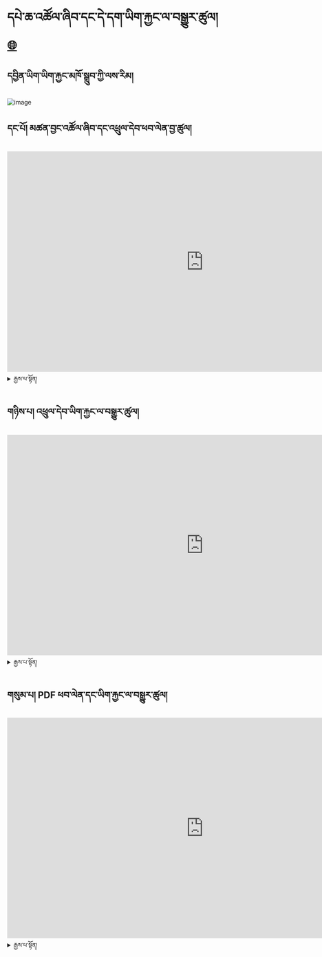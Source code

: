 # དཔེ་ཆ་འཚོལ་ཞིབ་དང་དེ་དག་ཡིག་རྐྱང་ལ་བསྒྱུར་ཚུལ། [ 🌐](en/mt/english-etexts.md)


## དབྱིན་ཡིག་ཡིག་རྐྱང་མཁོ་སྒྲུབ་ཀྱི་ལས་རིམ། 
![image](https://user-images.githubusercontent.com/17675331/219353474-f8079425-f2cd-415f-b9fd-1c4d6b9c02c1.png)


## དང་པོ། མཚན་བྱང་འཚོལ་ཞིབ་དང་འཕྲུལ་དེབ་ཕབ་ལེན་བྱ་ཚུལ།

<iframe width="911" height="513" src="https://www.youtube.com/embed/qv2UBxyjrzg" title="Get title and download from libgen" frameborder="0" allow="accelerometer; autoplay; clipboard-write; encrypted-media; gyroscope; picture-in-picture; web-share" allowfullscreen></iframe>

<details>
  <summary>རྒྱས་པ་སྟོན།</summary>

### མཚན་བྱང་འཚོལ་ཞིབ་བྱ་རྒྱུ་ལ་ཐབས་ལམ་གཉིས་ཡོད།
  
ཐབས་ལམ་དང་པོ། མཚན་བྱང་སྟེང་དུ་ཡོད་པའི་དྲྭ་ཐག་་ལ་སྣུན།་ 
[The PrinceThink](https://www.gutenberg.org/ebooks/1232)
  
![session name1 (38)](https://user-images.githubusercontent.com/124126972/222678690-e7b4e8c6-a7ce-422d-8d1a-ae49995e9ccc.png)

ཐབས་ལམ་གཉིས་པ། 1. goole search ནང་དུ་དཔེ་མཛོདlibgen ཞེས་པ་དེ་འཚོལ།
  
![session name1 (39)](https://user-images.githubusercontent.com/124126972/222680454-72c621d9-4300-4de9-af9c-0cf5447603bf.png)

1. search ཟེར་བའི་སྟོང་ཆ་དེ་ནང་དུ་རྩོམ་པ་པོ་མཚན་བྱང་འཚོལ་ཞིབ་བྱེད།
  
![session name1 (40)](https://user-images.githubusercontent.com/124126972/222681641-e00c7436-9b72-43b5-b990-a084693873b0.png)

### འཕྲུལ་དེབ་ཕབ་ལེན་བྱ་ཚུལ།
  
1. རྩོམ་པ་པོ་མཚན་གྱི་ཐོག་ཏུ་སྣུན།
  
![session name1 (41)](https://user-images.githubusercontent.com/124126972/222682941-2da94793-405e-4c66-9344-ddef883dcbad.png)

2. epub ལ་སྣུན།
  
![session name1 (42)](https://user-images.githubusercontent.com/124126972/222684749-e7bfe0bd-d044-4818-9732-2fa849362b3f.png)

3. དེབ་འདིའི་པར་ཀྱི་ཐོག་ཏུ་སྣུན།
  
![session name1 (43)](https://user-images.githubusercontent.com/124126972/222685872-2cd6a7a0-d4ea-42b0-8f80-77745cc6452e.png)

4. མཐའ་མ་getཞེས་པ་ལ་སྣོན་ནས་འཕྲུལ་དེབ་ཕབ་ལེན་བྱེད་ཐུབ།
  
![session name1 (63)](https://user-images.githubusercontent.com/124126972/223019256-bd17f6fc-2b10-4bdf-b6c1-b9d4a92aa13f.png)



  
</details>
 

## གཉིས་པ། འཕྲུལ་དེབ་ཡིག་རྐྱང་ལ་བསྒྱུར་ཚུལ།

<iframe width="911" height="513" src="https://www.youtube.com/embed/hwZm9l6p_-g" title="Convert epub and cleanup file" frameborder="0" allow="accelerometer; autoplay; clipboard-write; encrypted-media; gyroscope; picture-in-picture; web-share" allowfullscreen></iframe>


<details>
  <summary>རྒྱས་པ་སྟོན།</summary>


### འཕྲུལ་དེབ་ཡིག་རྐྱང་ལ་བསྒྱུར་ཚུལ།

1. ཐོག་མར་calibreསྒོ་ཕྱེ།
    
![session name1 (47)](https://user-images.githubusercontent.com/124126972/222691024-df7dcb09-211e-442c-81bf-526b60e1d66a.png)

2. Formats ལ་སྣུན།
    
![session name1 (48)](https://user-images.githubusercontent.com/124126972/222709470-b359634f-3086-4019-a0fc-f21789660390.png)

2. Convert book ལ་སྣུན་མ་ཐག་bulk convert ལ་ཡང་སྣུན།
    
![session name1 (50)](https://user-images.githubusercontent.com/124126972/222711879-54a1a5ef-9188-4323-94ce-75ba97ade277.png)

3. ལག་གཡས་པ་ཕྱོགས་སུ་ཡོད་པའི་output format ཁ་སྐོང་ན་txtཞེས་པ་སྣུན།
    
![session name1 (51)](https://user-images.githubusercontent.com/124126972/222714043-4d67b7d8-3cca-493b-8d92-04603cb7fcdb.png)


### ཡིག་རྐྱང་ལ་ཇི་ལྟར་ལྟ་དགོས་ཚུལ།

txt ཡང་ན་ click to open ལ་སྣུན།

![session name1 (52)](https://user-images.githubusercontent.com/124126972/222715280-862e7953-ef53-4e34-9ddf-a1b483afa57b.png)

### ཡིག་ཆ་ཕན་ཚུན་བསྒྱུར་སའི་མཉེན་ཆས།
  
སྒེའུ་ཁུང་རྟགས་ཅན།-notebook

ཀུ་ཤུ་རྟགས་ཅན།-text editor
    
### རྩོམ་བསྒྱུར་བྱེད་དགོས་དོན་ནི།

foot note དང་རི་མོ་ལ་སོགས་པ་མི་དགོས་པ་རྣམས་གཙང་བཤུ་བྱ་དགོས་

### རྩོམ་བསྒྱུར་གཙང་བཤུ་བྱེད་སྟངས་ནི།

1. ཡིག་རྐྱང་བཟོ་ཚར་བའི་folderའདི་ལ་རྩི་རྩི་གཡས་སྣུན་བྱེད་ནས་open with ཁ་ཐུག་notepadལ་སྣུན།
    
![session name1 (53)](https://user-images.githubusercontent.com/124126972/222716611-a595875f-1614-4f04-bede-0756b0723b67.png)

2.ཡི་གེ་མི་དགོས་པ་ཞིག་ལ་སྟགས་རྒྱག།
    
![session name1 (55)](https://user-images.githubusercontent.com/124126972/222717524-25e0c7c6-a53f-4791-b83d-e5e060edf9bb.png)

3.དེ་ནས་editབྱེད་replaceལ་སྣུན།
    
![session name1 (56)](https://user-images.githubusercontent.com/124126972/222718623-c634d326-0352-4410-b683-ba83d5e5278a.png)

4. ཡི་གེ་བསྒྱུར་དགོས་པ་འདི་replaceནང་དུ་བྲིས།

- གལ་སྲིད་ཡི་གེ་གཅིག་རང་བསྒྱུར་བཅོས་བྱེད་དགོས་ན་replaceསྣུན།
- ག་ལ་སྲིད་ཡི་གེ་ཆ་ཚང་བསྒྱུར་བཅོས་བྱེད་དགོས་ན་replace allསྣུན།
    
![session name1 (57)](https://user-images.githubusercontent.com/124126972/222719636-58f70f14-fae6-4df6-b8c8-5486e2f718d7.png)

### མཐའ་མ་ཉར་ཚག་་saveབྱེད་སྟངས་ནི།

fileནས་saveཡང་ན་save asལ་ཉར་ཚག་བྱེད།
    
![session name1 (58)](https://user-images.githubusercontent.com/124126972/222720896-d27348cc-4bc8-41e0-896e-2ff5035e7bbe.png)



</details>  


## གསུམ་པ། PDF ཕབ་ལེན་དང་ཡིག་རྐྱང་ལ་བསྒྱུར་ཚུལ།

<iframe width="911" height="513" src="https://www.youtube.com/embed/rsCvvePGHu4" title="Get pdf and convert it to txt" frameborder="0" allow="accelerometer; autoplay; clipboard-write; encrypted-media; gyroscope; picture-in-picture; web-share" allowfullscreen></iframe>

<details>
  <summary>རྒྱས་པ་སྟོན།</summary>

 
### PDF ཕབ་ལེན་བྱེད་སྟངས།
       
1. དཔེ་ཆའི་མཚན་གཞུང་འོག་ཏུ་PDFཞེས་པ་དེ་སྣོན།
   
![session name1 (61)](https://user-images.githubusercontent.com/124126972/223018161-4fe0d15d-1c62-4f5b-8dfb-52cfcf95177f.png)

2. རི་མོ་ཐོག་ཏུ་སྣུན།
   
![session name1 (62)](https://user-images.githubusercontent.com/124126972/223018862-86c7f966-8ca4-44f8-8afd-c18bc358be2d.png)

3. getཞེས་པ་དེ་ལ་ཡང་སྣོན་པ་དང་ཕབ་ལེན་བྱེད་བཞིན་པའི་སྐབས་རེད།

![session name1 (63)](https://user-images.githubusercontent.com/124126972/223019214-bb456848-7268-4352-baa2-a92ff89ad1d7.png)

### PDFཡིག་རྐྱང་ལ་བསྒྱུར་ཚུལ།
       
1.དྲྭ་ལམ་ནས་pdf to text.com ཞེས་པ་འདི་འཚོལ།
   
![session name1 (64)](https://user-images.githubusercontent.com/124126972/223021593-2f39ce90-09cd-4e85-803c-d3d66b640972.png)

 2.upload filesནང་དུ་དེབ་འདི་མཚན་བྱང་ནང་བླུགས་ནས་ཁ་ཐུག་ཕབ་ལེན་བྱས།
   
![session name1 (65)](https://user-images.githubusercontent.com/124126972/223022344-d6bbdc3a-8616-41c4-b41b-01df79ec435e.png)

3.དེ་ནས་སོ་སོར་ཕབ་ལེན་བྱེད་སའི་མཚན་པབལྟས་ནས་notebookཀྱི་པར་དེ་ལ་རྩི་རྩི་གཡས་སྣུན་བྱས་ནས་open with note pad བྱེད།
   
![session name1 (66)](https://user-images.githubusercontent.com/124126972/223023719-c88bb54c-7730-4f1b-a7aa-74af29065189.png)

### རྩོམ་བསྒྱུར་གཙང་བཟོ་བྱེད་སྟངས།
   
1.ཡི་གེ་མི་དགོས་པ་ཞིག་ལ་སྟགས་རྒྱག།
   
![session name1 (67)](https://user-images.githubusercontent.com/124126972/223024557-8615db6d-fd6e-47f5-92a7-c6f8fab7b5d8.png)

2. ལག་པ་གཡོན་ཕྱོགས་སུ་edit སྣུན་ནས་replace བྱོས།
   
![session name1 (56)](https://user-images.githubusercontent.com/124126972/222718623-c634d326-0352-4410-b683-ba83d5e5278a.png)
   
 3. ཡི་གེ་བསྒྱུར་དགོས་པ་འདི་replaceནང་དུ་བྲིས།

- གལ་སྲིད་ཡི་གེ་གཅིག་རང་བསྒྱུར་བཅོས་བྱེད་དགོས་ན་replaceསྣུན།
- ག་ལ་སྲིད་ཡི་གེ་ཆ་ཚང་བསྒྱུར་བཅོས་བྱེད་དགོས་ན་replace allསྣུན།
   
![session name1 (57)](https://user-images.githubusercontent.com/124126972/222719636-58f70f14-fae6-4df6-b8c8-5486e2f718d7.png)

### fileནས་saveཡང་ན་save asལ་ཉར་ཚག་བྱེད་སྟངས།

![session name1 (58)](https://user-images.githubusercontent.com/124126972/222720896-d27348cc-4bc8-41e0-896e-2ff5035e7bbe.png)



  </details>
